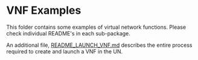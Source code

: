 # VNF Examples

This folder contains some examples of virtual network functions.
Please check individual README's in each sub-package.

An additional file, [README_LAUNCH_VNF.md](README_LAUNCH_VNF.md) describes the entire process required to create and launch a VNF in the UN.
